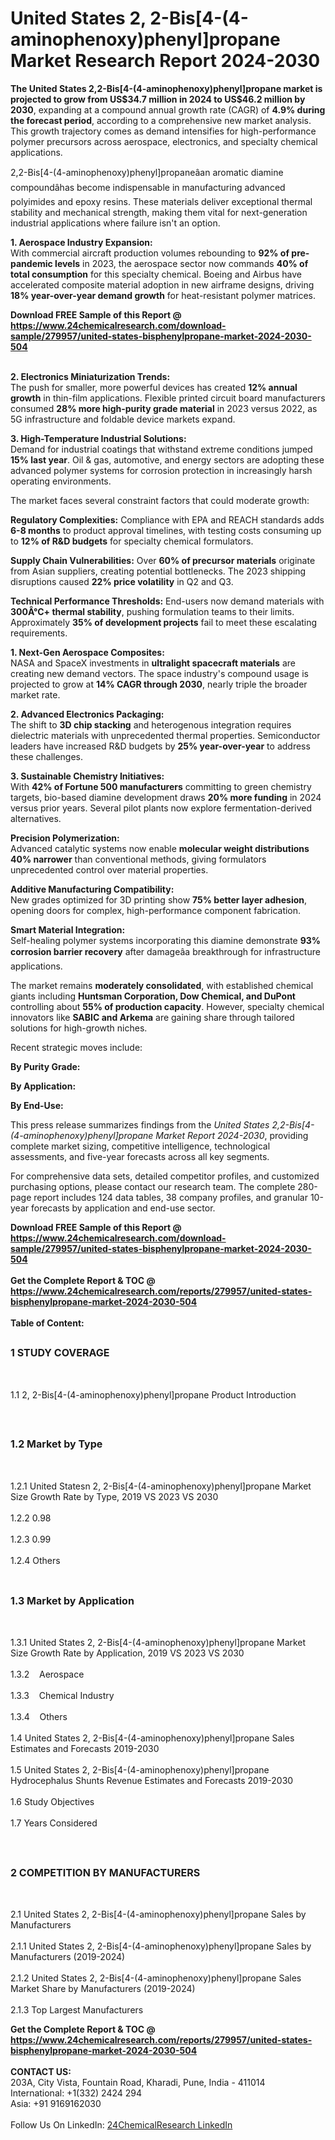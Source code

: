 <h1>United States 2, 2-Bis[4-(4-aminophenoxy)phenyl]propane Market Research Report 2024-2030</h1><p><strong>The United States 2,2-Bis[4-(4-aminophenoxy)phenyl]propane market is projected to grow from US$34.7 million in 2024 to US$46.2 million by 2030</strong>, expanding at a compound annual growth rate (CAGR) of <strong>4.9% during the forecast period</strong>, according to a comprehensive new market analysis. This growth trajectory comes as demand intensifies for high-performance polymer precursors across aerospace, electronics, and specialty chemical applications.</p><p>2,2-Bis[4-(4-aminophenoxy)phenyl]propaneâan aromatic diamine compoundâhas become indispensable in manufacturing advanced polyimides and epoxy resins. These materials deliver exceptional thermal stability and mechanical strength, making them vital for next-generation industrial applications where failure isn't an option.</p><p><strong>1. Aerospace Industry Expansion:</strong><br>
With commercial aircraft production volumes rebounding to <strong>92% of pre-pandemic levels</strong> in 2023, the aerospace sector now commands <strong>40% of total consumption</strong> for this specialty chemical. Boeing and Airbus have accelerated composite material adoption in new airframe designs, driving <strong>18% year-over-year demand growth</strong> for heat-resistant polymer matrices.</p><div><b>Download FREE Sample of this Report @ 
            <a href="https://www.24chemicalresearch.com/download-sample/279957/united-states-bisphenylpropane-market-2024-2030-504">
            https://www.24chemicalresearch.com/download-sample/279957/united-states-bisphenylpropane-market-2024-2030-504</a></b></div><br><p><strong>2. Electronics Miniaturization Trends:</strong><br>
The push for smaller, more powerful devices has created <strong>12% annual growth</strong> in thin-film applications. Flexible printed circuit board manufacturers consumed <strong>28% more high-purity grade material</strong> in 2023 versus 2022, as 5G infrastructure and foldable device markets expand.</p><p><strong>3. High-Temperature Industrial Solutions:</strong><br>
Demand for industrial coatings that withstand extreme conditions jumped <strong>15% last year</strong>. Oil &amp; gas, automotive, and energy sectors are adopting these advanced polymer systems for corrosion protection in increasingly harsh operating environments.</p><p>The market faces several constraint factors that could moderate growth:</p><p><strong>Regulatory Complexities:</strong> Compliance with EPA and REACH standards adds <strong>6-8 months</strong> to product approval timelines, with testing costs consuming up to <strong>12% of R&amp;D budgets</strong> for specialty chemical formulators.</p><p><strong>Supply Chain Vulnerabilities:</strong> Over <strong>60% of precursor materials</strong> originate from Asian suppliers, creating potential bottlenecks. The 2023 shipping disruptions caused <strong>22% price volatility</strong> in Q2 and Q3.</p><p><strong>Technical Performance Thresholds:</strong> End-users now demand materials with <strong>300Â°C+ thermal stability</strong>, pushing formulation teams to their limits. Approximately <strong>35% of development projects</strong> fail to meet these escalating requirements.</p><p><strong>1. Next-Gen Aerospace Composites:</strong><br>
NASA and SpaceX investments in <strong>ultralight spacecraft materials</strong> are creating new demand vectors. The space industry's compound usage is projected to grow at <strong>14% CAGR through 2030</strong>, nearly triple the broader market rate.</p><p><strong>2. Advanced Electronics Packaging:</strong><br>
The shift to <strong>3D chip stacking</strong> and heterogenous integration requires dielectric materials with unprecedented thermal properties. Semiconductor leaders have increased R&amp;D budgets by <strong>25% year-over-year</strong> to address these challenges.</p><p><strong>3. Sustainable Chemistry Initiatives:</strong><br>
With <strong>42% of Fortune 500 manufacturers</strong> committing to green chemistry targets, bio-based diamine development draws <strong>20% more funding</strong> in 2024 versus prior years. Several pilot plants now explore fermentation-derived alternatives.</p><p><strong>Precision Polymerization:</strong><br>
	Advanced catalytic systems now enable <strong>molecular weight distributions 40% narrower</strong> than conventional methods, giving formulators unprecedented control over material properties.</p><p><strong>Additive Manufacturing Compatibility:</strong><br>
	New grades optimized for 3D printing show <strong>75% better layer adhesion</strong>, opening doors for complex, high-performance component fabrication.</p><p><strong>Smart Material Integration:</strong><br>
	Self-healing polymer systems incorporating this diamine demonstrate <strong>93% corrosion barrier recovery</strong> after damageâa breakthrough for infrastructure applications.</p><p>The market remains <strong>moderately consolidated</strong>, with established chemical giants including <strong>Huntsman Corporation, Dow Chemical, and DuPont</strong> controlling about <strong>55% of production capacity</strong>. However, specialty chemical innovators like <strong>SABIC and Arkema</strong> are gaining share through tailored solutions for high-growth niches.</p><p>Recent strategic moves include:</p><p><strong>By Purity Grade:</strong></p><p><strong>By Application:</strong></p><p><strong>By End-Use:</strong></p><p>This press release summarizes findings from the <em>United States 2,2-Bis[4-(4-aminophenoxy)phenyl]propane Market Report 2024-2030</em>, providing complete market sizing, competitive intelligence, technological assessments, and five-year forecasts across all key segments.</p><p>For comprehensive data sets, detailed competitor profiles, and customized purchasing options, please contact our research team. The complete 280-page report includes 124 data tables, 38 company profiles, and granular 10-year forecasts by application and end-use sector.</p><div><b>Download FREE Sample of this Report @ 
            <a href="https://www.24chemicalresearch.com/download-sample/279957/united-states-bisphenylpropane-market-2024-2030-504">
            https://www.24chemicalresearch.com/download-sample/279957/united-states-bisphenylpropane-market-2024-2030-504</a></b></div><br><div><b>Get the Complete Report & TOC @ 
            <a href="https://www.24chemicalresearch.com/reports/279957/united-states-bisphenylpropane-market-2024-2030-504">
            https://www.24chemicalresearch.com/reports/279957/united-states-bisphenylpropane-market-2024-2030-504</a></b></div><br>
            <b>Table of Content:</b><p><h2><span style="font-size:16px"><strong>1 STUDY COVERAGE</strong></span></h2><br />
<p>1.1 2, 2-Bis[4-(4-aminophenoxy)phenyl]propane Product Introduction</p><br />
<h2><span style="font-size:16px"><strong>1.2 Market by Type</strong></span></h2><br />
<p>1.2.1 United Statesn 2, 2-Bis[4-(4-aminophenoxy)phenyl]propane Market Size Growth Rate by Type, 2019 VS 2023 VS 2030<br /><br />
1.2.2 0.98&nbsp;&nbsp; &nbsp;<br /><br />
1.2.3 0.99<br /><br />
1.2.4 Others<br /><br />
<h2><span style="font-size:16px"><strong>1.3 Market by Application</strong></span></h2><br />
<p>1.3.1 United States 2, 2-Bis[4-(4-aminophenoxy)phenyl]propane Market Size Growth Rate by Application, 2019 VS 2023 VS 2030<br /><br />
1.3.2&nbsp;&nbsp; &nbsp;Aerospace<br /><br />
1.3.3&nbsp;&nbsp; &nbsp;Chemical Industry<br /><br />
1.3.4&nbsp;&nbsp; &nbsp;Others<br /><br />
1.4 United States 2, 2-Bis[4-(4-aminophenoxy)phenyl]propane Sales Estimates and Forecasts 2019-2030<br /><br />
1.5 United States 2, 2-Bis[4-(4-aminophenoxy)phenyl]propane Hydrocephalus Shunts Revenue Estimates and Forecasts 2019-2030<br /><br />
1.6 Study Objectives<br /><br />
1.7 Years Considered</p><br />
<h2><span style="font-size:16px"><strong>2 COMPETITION BY MANUFACTURERS</strong></span></h2><br />
<p>2.1 United States 2, 2-Bis[4-(4-aminophenoxy)phenyl]propane Sales by Manufacturers<br /><br />
2.1.1 United States 2, 2-Bis[4-(4-aminophenoxy)phenyl]propane Sales by Manufacturers (2019-2024)<br /><br />
2.1.2 United States 2, 2-Bis[4-(4-aminophenoxy)phenyl]propane Sales Market Share by Manufacturers (2019-2024)<br /><br />
2.1.3 Top Largest Manufacturers </p><div><b>Get the Complete Report & TOC @ 
            <a href="https://www.24chemicalresearch.com/reports/279957/united-states-bisphenylpropane-market-2024-2030-504">
            https://www.24chemicalresearch.com/reports/279957/united-states-bisphenylpropane-market-2024-2030-504</a></b></div><br><b>CONTACT US:</b><br>
            203A, City Vista, Fountain Road, Kharadi, Pune, India - 411014<br>
            International: +1(332) 2424 294<br>
            Asia: +91 9169162030 <br><br>
            Follow Us On LinkedIn: <a href="https://www.linkedin.com/company/24chemicalresearch/">24ChemicalResearch LinkedIn</a>